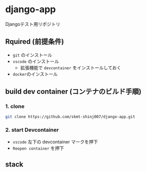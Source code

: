 # django-app
Djangoテスト用リポジトリ

## Rquired (前提条件)
- `git` のインストール
- `vscode` のインストール
  - 拡張機能で `devcontainer` をインストールしておく
- `docker`のインストール

## build dev container (コンテナのビルド手順)
### 1. clone
```sh
git clone https://github.com/skmt-shinj007/django-app.git
```
### 2. start Devcontainer
- `vscode` 左下の devcontainer マークを押下
- `Reopen container` を押下

## stack
